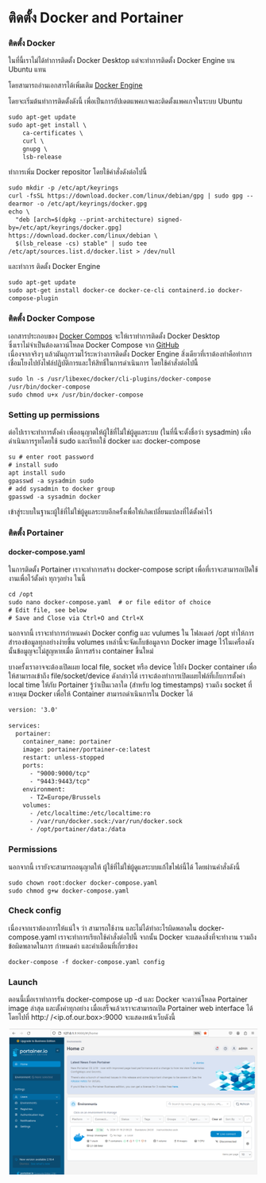 # ติดตั้ง Docker and Portainer  


### ติดตั้ง Docker  
ในที่นี้เราไม่ได้ทำการติดตั้ง Docker Desktop  แต่จะทำการติดตั้ง Docker Engine บน Ubuntu แทน  

โดยสามารถอ่านเอกสารได้เพิ่มเติม [ Docker Engine](https://docs.docker.com/engine/install/debian/)   

โดยจะเริ่มต้นทำการติดตั้งดังนี้  เพื่อเป็นการอัปเดตแพคเกจและติดตั้งแพคเกจในระบบ Ubuntu  

```
sudo apt-get update
sudo apt-get install \
    ca-certificates \
    curl \
    gnupg \
    lsb-release
```
ทำการเพิ่ม  Docker repositor โดยใช้คำสั่งดังต่อไปนี้  
```
sudo mkdir -p /etc/apt/keyrings
curl -fsSL https://download.docker.com/linux/debian/gpg | sudo gpg --dearmor -o /etc/apt/keyrings/docker.gpg
echo \
  "deb [arch=$(dpkg --print-architecture) signed-by=/etc/apt/keyrings/docker.gpg] https://download.docker.com/linux/debian \
  $(lsb_release -cs) stable" | sudo tee /etc/apt/sources.list.d/docker.list > /dev/null
```
และทำการ ติดตั้ง Docker Engine  
```
sudo apt-get update
sudo apt-get install docker-ce docker-ce-cli containerd.io docker-compose-plugin
```
### ติดตั้ง Docker Compose  
เอกสารประกอบของ [Docker Compos](https://docs.docker.com/compose/install/) จะให้เราทำการติดตั้ง Docker Desktop  
ซึ่งเราไม่จำเป็นต้องดาวน์โหลด Docker Compose จาก [GitHub](https://github.com/docker/compose/releases)   
เนื่องจากจริงๆ แล้วมันถูกรวมไว้ระหว่างการติดตั้ง Docker Engine สิ่งเดียวที่เราต้องทำคือทำการเชื่อมโยงไปยังไฟล์ปฏิบัติการและให้สิทธิ์ในการดำเนินการ โดยใช้คำสั่งต่อไปนี้  

```
sudo ln -s /usr/libexec/docker/cli-plugins/docker-compose /usr/bin/docker-compose
sudo chmod u+x /usr/bin/docker-compose
```
### Setting up permissions
ต่อไปเราจะทำการตั้งค่า เพื่ออนุญาตให้ผู้ใช้ที่ไม่ใช่ผู้ดูแลระบบ (ในที่นี้จะตั้งชื่อว่า sysadmin) เพื่อดำเนินการรูทโดยใช้ sudo และเรียกใช้ docker และ docker-compose  
```
su # enter root password
# install sudo
apt install sudo
gpasswd -a sysadmin sudo
# add sysadmin to docker group
gpasswd -a sysadmin docker
```
เข้าสู่ระบบในฐานะผู้ใช้ที่ไม่ใช่ผู้ดูแลระบบอีกครั้งเพื่อให้เกิดเปลี่ยนแปลงที่ได้ตั้งค่าไว้

### ติดตั้ง Portainer
#### docker-compose.yaml  
ในการติดตั้ง Portainer เราจะทำการสร้าง docker-compose script เพื่อที่เราจะสามารถเปิดใช้งานเพื่อไว้ตั้งค่า ทุกๆอย่าง ในนี้ 

```
cd /opt
sudo nano docker-compose.yaml  # or file editor of choice
# Edit file, see below
# Save and Close via Ctrl+O and Ctrl+X

```
นอกจากนี้ เราจะทำการกำหนดค่า Docker config และ vulumes ใน โฟลเดอร์ /opt ทำให้การสำรองข้อมูลทุกอย่างง่ายขึ้น volumes เหล่านี้จะจัดเก็บข้อมูลจาก Docker image ไว้ในเครื่องดังนั้นข้อมูญจะไม่สูญหายเมื่อ มีการสร้าง container ขึ้นใหม่  

บางครั้งเราอาจจะต้องเปิดเผย local file, socket หรือ device ไปยัง Docker container เพื่อให้สามารถเข้าถึง file/socket/device ดังกล่าวได้ เราจะต้องทำการเปิดเผยไฟล์ที่เก็บการตั้งค่า local time ให้กับ Portainer รู้ว่าเป็นเวลาใด (สำหรับ log timestamps) รวมถึง socket ที่ควบคุม Docker เพื่อให้ Container สามารถดำเนินการใน Docker ได้  
```
version: '3.0'

services:
  portainer:
    container_name: portainer
    image: portainer/portainer-ce:latest
    restart: unless-stopped
    ports:
      - "9000:9000/tcp"
      - "9443:9443/tcp"
    environment:
      - TZ=Europe/Brussels
    volumes:
      - /etc/localtime:/etc/localtime:ro
      - /var/run/docker.sock:/var/run/docker.sock
      - /opt/portainer/data:/data

```  
### Permissions  
นอกจากนี้ เรายังจะสามารถอนุญาตให้ ผู้ใช้ที่ไม่ใช่ผู้ดูแลระบบแก้ไขไฟล์นี้ได้ โดยผ่านคำสั่งดังนี้
```  
sudo chown root:docker docker-compose.yaml
sudo chmod g+w docker-compose.yaml
```
### Check config  
เนื่องจากเราต้องการให้แน่ใจ ว่า สามารถใช้งาน และไม่ได้ทำอะไรผิดพลาดใน docker-compose.yaml เราจะทำการเรียกใช้คำสั่งต่อไปนี้ จากนั้น Docker จะแสดงสิ่งที่จะทำงาน รวมถึงข้อผิดพลาดในการ กำหนดค่า และคำเตือนที่เกี่ยวข้อง
```
docker-compose -f docker-compose.yaml config
```
### Launch  
ตอนนี้เมื่อเราทำการรัน docker-compose up -d และ Docker จะดาวน์โหลด Portainer image ล่าสุด และตั้งค่าทุกอย่าง เมื่อเสร็จแล้วเราจะสามารถเปิด Portainer web interface ได้โดยไปที่ http:/ /<ip.of.our.box>:9000 จะแสดงหน้าเว็บดังนี้
<p align="center">
  <img src="picture/2_/2_.png" alt="Docker" width="500" heigh="700"/>
</p>
